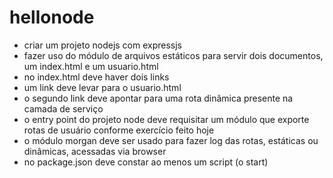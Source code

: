 # hellonode


- criar um projeto nodejs com expressjs
- fazer uso do módulo de arquivos estáticos para servir dois documentos, um index.html e um usuario.html
- no index.html deve haver dois links
- um link deve levar para o usuario.html
- o segundo link deve apontar para uma rota dinâmica presente na camada de serviço
- o entry point do projeto node deve requisitar um módulo que exporte rotas de usuário conforme exercício feito hoje
- o módulo morgan deve ser usado para fazer log das rotas, estáticas ou dinâmicas, acessadas via browser
- no package.json deve constar ao menos um script (o start)
